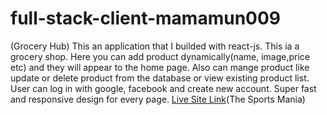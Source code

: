 # full-stack-client-mamamun009
(Grocery Hub)
This an application that I builded with react-js.
This ia a grocery shop.
Here you can add product dynamically(name, image,price etc) and they will appear to the home page.
Also can mange product like update or delete product from the database or view existing product list.
User can log in with google, facebook and create new account.
Super fast and responsive design for every page.
[Live Site Link](https://sad-kilby-131109.netlify.app/)(The Sports Mania)
